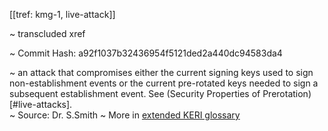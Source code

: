 [[tref: kmg-1, live-attack]]

~ <!-- This is a copy of the saved remote text. Remove it if you like. It is automatically (re)generated --><span class="transcluded-xref-term">transcluded xref</span>

~ Commit Hash: a92f1037b32436954f5121ded2a440dc94583da4

~ an attack that compromises either the current signing keys used to sign non-establishment events or the current pre-rotated keys needed to sign a subsequent establishment event. See (Security Properties of Prerotation)[#live-attacks].  
~ Source: Dr. S.Smith
~ More in <a href="https://weboftrust.github.io/WOT-terms/docs/glossary/live-attack">extended KERI glossary</a>
